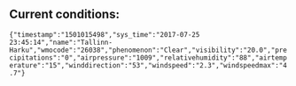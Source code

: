 ## Current conditions: 
 ``` {"timestamp":"1501015498","sys_time":"2017-07-25 23:45:14","name":"Tallinn-Harku","wmocode":"26038","phenomenon":"Clear","visibility":"20.0","precipitations":"0","airpressure":"1009","relativehumidity":"88","airtemperature":"15","winddirection":"53","windspeed":"2.3","windspeedmax":"4.7"} ```
